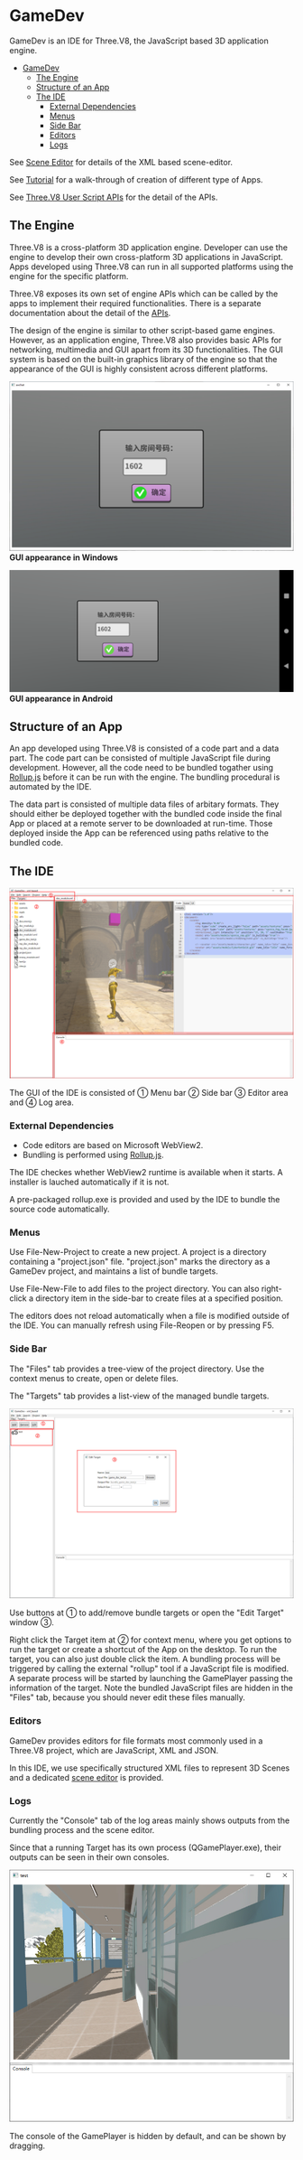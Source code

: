 # GameDev

GameDev is an IDE for Three.V8, the JavaScript based 3D application engine.
- [GameDev](#gamedev)
  - [The Engine](#the-engine)
  - [Structure of an App](#structure-of-an-app)
  - [The IDE](#the-ide)
    - [External Dependencies](#external-dependencies)
    - [Menus](#menus)
    - [Side Bar](#side-bar)
    - [Editors](#editors)
    - [Logs](#logs)

See [Scene Editor](scene_editor.html) for details of the XML based scene-editor.

See [Tutorial](tutorials.html) for a walk-through of creation of different type of Apps.

See [Three.V8 User Script APIs](api/index.html) for the detail of the APIs.

## The Engine

Three.V8 is a cross-platform 3D application engine. 
Developer can use the engine to develop their own cross-platform 3D applications in JavaScript. Apps developed using Three.V8 can run in all supported platforms using the engine for the specific platform. 

Three.V8 exposes its own set of engine APIs which can be called by the apps to implement their required functionalities. There is a separate documentation about the detail of the [APIs](api/index.html).

The design of the engine is similar to other script-based game engines.  However, as an application engine, Three.V8 also provides basic APIs for networking, multimedia and GUI apart from its 3D functionalities. The GUI system is based on the built-in graphics library of the engine so that the appearance of the GUI is highly consistent across different platforms.

![](UIWin.jpg)
**GUI appearance in Windows**

![](UIAndroid.png)
**GUI appearance in Android**

## Structure of an App

An app developed using Three.V8 is consisted of a code part and a data part. 
The code part can be consisted of multiple JavaScript file during development. 
However, all the code need to be bundled togather using [Rollup.js](https://rollupjs.org/) 
before it can be run with the engine. The bundling procedural is automated by the IDE.

The data part is consisted of multiple data files of arbitary formats. They should either be deployed together with the bundled code inside the final App or placed at a remote server to be downloaded at run-time. Those deployed inside the App can be referenced using paths relative to the bundled code.

## The IDE

![](UILayout.jpg)

The GUI of the IDE is consisted of ① Menu bar ② Side bar ③ Editor area and ④ Log area.

### External Dependencies

* Code editors are based on Microsoft WebView2. 
* Bundling is performed using [Rollup.js](https://rollupjs.org/). 

The IDE checkes whether WebView2 runtime is available when it starts. A installer is lauched automatically if it is not.

A pre-packaged rollup.exe is provided and used by the IDE to bundle the source code automatically.


### Menus

Use File-New-Project to create a new project. A project is a directory containing a "project.json" file. "project.json" marks the directory as a GameDev project, and maintains a list of bundle targets.

Use File-New-File to add files to the project directory. You can also right-click a directory item in the side-bar to create files at a specified position.

The editors does not reload automatically when a file is modified outside of the IDE. You can manually refresh using File-Reopen or by pressing F5.

### Side Bar

The "Files" tab provides a tree-view of the project directory. Use the context menus to create, open or delete files.

The "Targets" tab provides a list-view of the managed bundle targets. 

![](Targets.jpg)

Use buttons at ① to add/remove bundle targets or open the "Edit Target" window ③.

Right click the Target item at ② for context menu, where you get options to run the target or create a shortcut of the App on the desktop. To run the target, you can also just double click the item. A bundling process will be triggered by calling the external "rollup" tool if a JavaScript file is modified. A separate process will be started by launching the GamePlayer passing the information of the target. Note the bundled JavaScript files are hidden in the "Files" tab, because you should never edit these files manually.

### Editors

GameDev provides editors for file formats most commonly used in a Three.V8 project, which are JavaScript, XML and JSON. 

In this IDE, we use specifically structured XML files to represent 3D Scenes and a dedicated [scene editor](scene_editor.html) is provided.

### Logs 

Currently the "Console" tab of the log areas mainly shows outputs from the bundling process and the scene editor.

Since that a running Target has its own process (QGamePlayer.exe), their outputs can be seen in their own consoles.

![](gameplayer.jpg)

The console of the GamePlayer is hidden by default, and can be shown by dragging.






